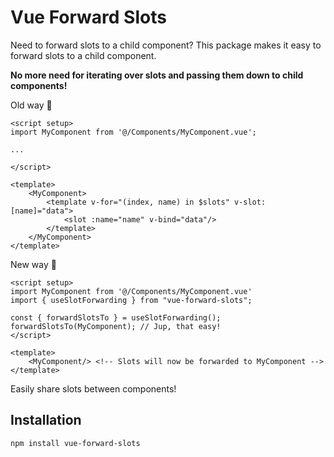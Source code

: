 # Vue Forward Slots

Need to forward slots to a child component? This package makes it easy to forward slots to a child component.

**No more need for iterating over slots and passing them down to child components!**

Old way 💩
```vue
<script setup>
import MyComponent from '@/Components/MyComponent.vue';

...

</script>

<template>
    <MyComponent>
        <template v-for="(index, name) in $slots" v-slot:[name]="data">
            <slot :name="name" v-bind="data"/>
        </template>
    </MyComponent>
</template>
```

New way 🚀
```vue
<script setup>
import MyComponent from '@/Components/MyComponent.vue'
import { useSlotForwarding } from "vue-forward-slots";

const { forwardSlotsTo } = useSlotForwarding();
forwardSlotsTo(MyComponent); // Jup, that easy!
</script>

<template>
    <MyComponent/> <!-- Slots will now be forwarded to MyComponent -->
</template>
```

Easily share slots between components!

## Installation

```bash
npm install vue-forward-slots
```
